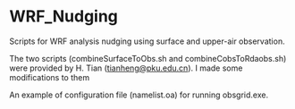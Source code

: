 # WRF_Nudging 

Scripts for WRF analysis nudging using surface and upper-air observation.

The two scripts (combineSurfaceToObs.sh and combineCobsToRdaobs.sh) were provided by H. Tian (tianheng@pku.edu.cn).  I made some modifications to them

An example of configuration file (namelist.oa) for running obsgrid.exe.

